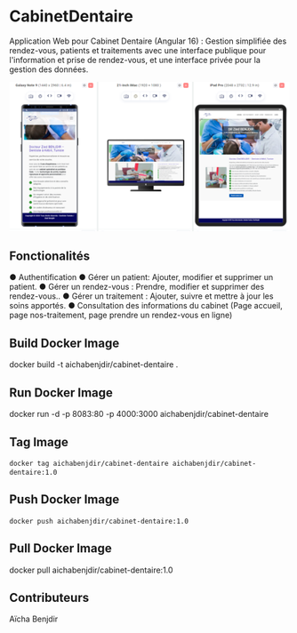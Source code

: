 # CabinetDentaire

Application Web pour Cabinet Dentaire (Angular 16) : Gestion simplifiée des rendez-vous, patients et traitements avec une interface publique pour l'information et prise de rendez-vous, et une interface privée pour la gestion des données. 




![](https://github.com/AichaBenjdir/Cabinet-Dentaire/blob/665727fb8d7f27c29b9eccf8be8f897cccd8b4f5/Cabinet%20dentaire.png)






## Fonctionalités

● Authentification 
● Gérer un patient: Ajouter, modifier et supprimer un patient.
● Gérer un rendez-vous : Prendre, modifier et supprimer des rendez-vous..
● Gérer un traitement : Ajouter, suivre et mettre à jour les soins apportés.
● Consultation des informations du cabinet (Page accueil, page nos-traitement, page prendre un rendez-vous en ligne) 


## Build Docker Image

  docker build -t aichabenjdir/cabinet-dentaire .

## Run Docker Image
  
  docker run -d -p 8083:80 -p 4000:3000 aichabenjdir/cabinet-dentaire

## Tag Image
     
    docker tag aichabenjdir/cabinet-dentaire aichabenjdir/cabinet-dentaire:1.0

## Push Docker Image
    
    docker push aichabenjdir/cabinet-dentaire:1.0

## Pull Docker Image
   
   docker pull aichabenjdir/cabinet-dentaire:1.0
   
## Contributeurs
  Aïcha Benjdir 

